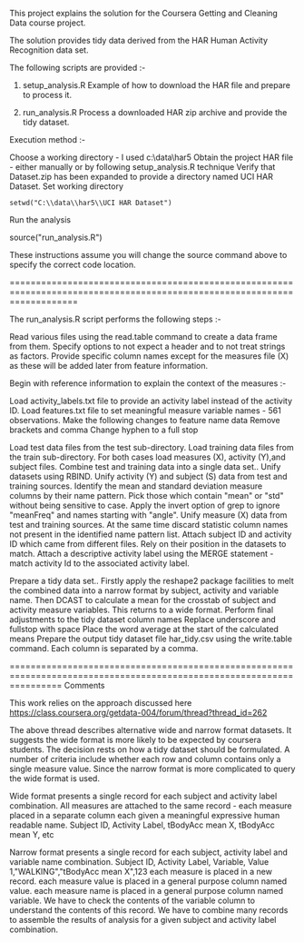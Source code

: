 This project explains the solution for the Coursera Getting and Cleaning Data course project.

The solution provides tidy data derived from the HAR Human Activity Recognition data set.

The following scripts are provided :-

1) setup_analysis.R Example of how to download the HAR file and prepare to process it.

2) run_analysis.R   Process a downloaded HAR zip archive and provide the tidy dataset.

Execution method :-

Choose a working directory - I used c:\data\har5
Obtain the project HAR file - either manually or by following setup_analysis.R technique
Verify that Dataset.zip has been expanded to provide a directory named UCI HAR Dataset.
Set working directory

	setwd("C:\\data\\har5\\UCI HAR Dataset")

Run the analysis

source("run_analysis.R")

These instructions assume you will change the source command above to specify the correct code location.

=========================================================================================================================

The run_analysis.R script performs the following steps :-

Read various files using the read.table command to create a data frame from them. 
Specify options to not expect a header and to not treat strings as factors.
Provide specific column names except for the measures file (X) as these will be added later from feature information.

Begin with reference information to explain the context of the measures :-

Load activity_labels.txt file to provide an activity label instead of the activity ID.
Load features.txt file to set meaningful measure variable names - 561 observations.
Make the following changes to feature name data
     Remove brackets and comma
     Change hyphen to a full stop

Load test data files from the test sub-directory.
Load training data files from the train sub-directory.
For both cases load measures (X), activity (Y),and subject files. 
Combine test and training data into a single data set..
   Unify datasets using RBIND.
   Unify activity (Y) and subject (S) data from test and training sources.
   Identify the mean and standard deviation measure columns by their name pattern. 
	Pick those which contain "mean" or "std" without being sensitive to case.
        Apply the invert option of grep to ignore "meanFreq" and names starting with "angle". 
   Unify measure (X) data from test and training sources. 
   At the same time discard statistic column names not present in the identified name pattern list.
   Attach subject ID and activity ID which came from different files. Rely on their position in the datasets to match.
   Attach a descriptive activity label using the MERGE statement - match activity Id to the associated activity label.

Prepare a tidy data set..
Firstly apply the reshape2 package facilities to melt the combined data into a narrow format by subject, activity and variable name.
Then DCAST to calculate a mean for the crosstab of subject and activity measure variables. This returns to a wide format.
Perform final adjustments to the tidy dataset column names 
   Replace underscore and fullstop with space
   Place the word average at the start of the calculated means
Prepare the output tidy dataset file har_tidy.csv using the write.table command. Each column is separated by a comma.

======================================================================================================================
Comments

This work relies on the approach discussed here
https://class.coursera.org/getdata-004/forum/thread?thread_id=262

The above thread describes alternative wide and narrow format datasets.
It suggests the wide format is more likely to be expected by coursera students.
The decision rests on how a tidy dataset should be formulated.
A number of criteria include whether each row and column contains only a single measure value.
Since the narrow format is more complicated to query the wide format is used.

Wide format presents a single record for each subject and activity label combination. 
All measures are attached to the same record - 
   each measure placed in a separate column each given a meaningful expressive human readable name.
        Subject ID, Activity Label, tBodyAcc mean X, tBodyAcc mean Y, etc  

Narrow format presents a single record for each subject, activity label and variable name combination.
        Subject ID, Activity Label, Variable, Value
        1,"WALKING","tBodyAcc mean X",123
   each measure is placed in a new record. 
   each measure value is placed in a general purpose column named value.
   each measure name is placed  in a general purpose column named variable.
   We have to check the contents of the variable column to understand the contents of this record.
   We have to combine many records to assemble the results of analysis for a given subject and activity label combination.



